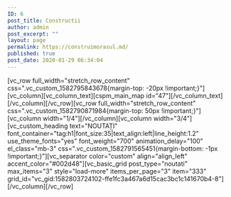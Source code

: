 ```yaml
---
ID: 6
post_title: Constructii
author: admin
post_excerpt: ""
layout: page
permalink: https://construimorasul.md/
published: true
post_date: 2020-01-29 06:34:04
---
```

[vc_row full_width="stretch_row_content" css=".vc_custom_1582795843678{margin-top: -20px !important;}"][vc_column][vc_column_text][cspm_main_map id="47"][/vc_column_text][/vc_column][/vc_row][vc_row full_width="stretch_row_content" css=".vc_custom_1582790871984{margin-top: 50px !important;}"][vc_column width="1/4"][/vc_column][vc_column width="3/4"][vc_custom_heading text="NOUTAȚI" font_container="tag:h1|font_size:35|text_align:left|line_height:1.2" use_theme_fonts="yes" font_weight="700" animation_delay="100" el_class="mb-3" css=".vc_custom_1582791565451{margin-bottom: -1px !important;}"][vc_separator color="custom" align="align_left" accent_color="#002d48"][vc_basic_grid post_type="noutati" max_items="3" style="load-more" items_per_page="3" item="333" grid_id="vc_gid:1582803724102-ffe1fc3a467a6d15cac3bc1c141670b4-8"][/vc_column][/vc_row]